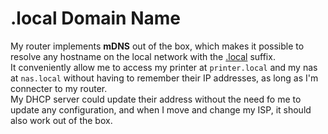 # .local Domain Name

My router implements **mDNS** out of the box, which makes it possible to resolve any hostname on the local network with the [.local](https://en.wikipedia.org/wiki/.local) suffix.  
It conveniently allow me to access my printer at `printer.local` and my nas at `nas.local` without having to remember their IP addresses, as long as I'm connecter to my router.  
My DHCP server could update their address without the need fo me to update any configuration, and when I move and change my ISP, it should also work out of the box.
